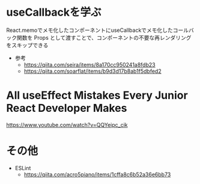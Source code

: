 # useCallbackを学ぶ

React.memoでメモ化したコンポーネントにuseCallbackでメモ化したコールバック関数を Props として渡すことで、コンポーネントの不要な再レンダリングをスキップできる

* 参考
  * https://qiita.com/seira/items/8a170cc950241a8fdb23
  * https://qiita.com/soarflat/items/b9d3d17b8ab1f5dbfed2

# All useEffect Mistakes Every Junior React Developer Makes

https://www.youtube.com/watch?v=QQYeipc_cik

# その他

* ESLint
  * https://qiita.com/acro5piano/items/1cffa8c6b52a36e6bb73